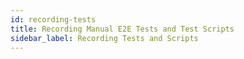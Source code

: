 ```yaml
---
id: recording-tests
title: Recording Manual E2E Tests and Test Scripts
sidebar_label: Recording Tests and Scripts
---
```

